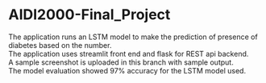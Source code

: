 # AIDI2000-Final_Project
The application runs an LSTM model to make the prediction of presence of diabetes based on the number.
</br>
The application uses streamlit front end and flask for REST api backend.
</br>
A sample screenshot is uploaded in this branch with sample output.
</br>
The model evaluation showed 97% accuracy for the LSTM model used.

